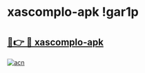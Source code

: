 # xascomplo-apk !gar1p

# <h2><a href="https://wdy64c.esa.edu.pl?title=xascomplo-apk&ref=gar1p">🔗👉 🔴 xascomplo-apk</a></h2>

[![acn](https://github.com/user-attachments/assets/0f9c940e-d8b0-45ae-aac7-cd30a18b3e1c)](https://wdy64c.esa.edu.pl?title=xascomplo-apk&ref=gar1p)


